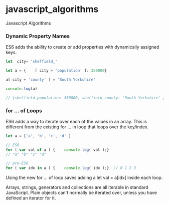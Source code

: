 # javascript_algorithms
Javascript Algorithms

### Dynamic Property Names
ES6 adds the ability to create or add properties with dynamically assigned keys.

```javascript
let  city= 'sheffield_'

let a = {    [ city + 'population' ]: 350000}

a[ city + 'county' ] = 'South Yorkshire'

console.log(a)

// {sheffield_population: 350000, sheffield_county: 'South Yorkshire' }
```

### for … of Loops
ES6 adds a way to iterate over each of the values in an array. This is different from the existing for ... in loop that loops over the key/index.

```javascript
let a = ['a', 'b', 'c', 'd' ]

// ES6 
for ( var val of a ) {    console.log( val );} 
// "a" "b" "c" "d"

// pre-ES6 
for ( var idx in a ) {    console.log( idx );}  // 0 1 2 3
```

Using the new for … of loop saves adding a let val = a[idx] inside each loop.

Arrays, strings, generators and collections are all iterable in standard JavaScript. Plain objects can't normally be iterated over, unless you have defined an iterator for it.

